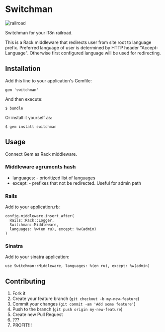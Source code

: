 # Switchman

![railroad](https://f.cloud.github.com/assets/557480/369376/6b31cda6-a2d6-11e2-9c13-faaac738b309.jpg)

Switchman for your i18n railroad.

This is a Rack middleware that redirects user from site root to language prefix. Preferred language of user is determined by HTTP header "Accept-Language". Otherwise first configured language will be used for redirecting.

## Installation

Add this line to your application's Gemfile:

    gem 'switchman'

And then execute:

    $ bundle

Or install it yourself as:

    $ gem install switchman

## Usage

Connect Gem as Rack middleware.

### Middleware agruments hash

* languages: - prioritized list of languages
* except: - prefixes that not be redirected. Useful for admin path

### Rails

Add to your application.rb:

    config.middleware.insert_after(
      Rails::Rack::Logger,
      Switchman::Middleware,
      languages: %w(en ru), except: %w(admin)
    )

### Sinatra

Add to your sinatra application:

    use Switchman::Middleware, languages: %(en ru), except: %w(admin)

## Contributing

1. Fork it
2. Create your feature branch (`git checkout -b my-new-feature`)
3. Commit your changes (`git commit -am 'Add some feature'`)
4. Push to the branch (`git push origin my-new-feature`)
5. Create new Pull Request
6. ???
7. PROFIT!!!
